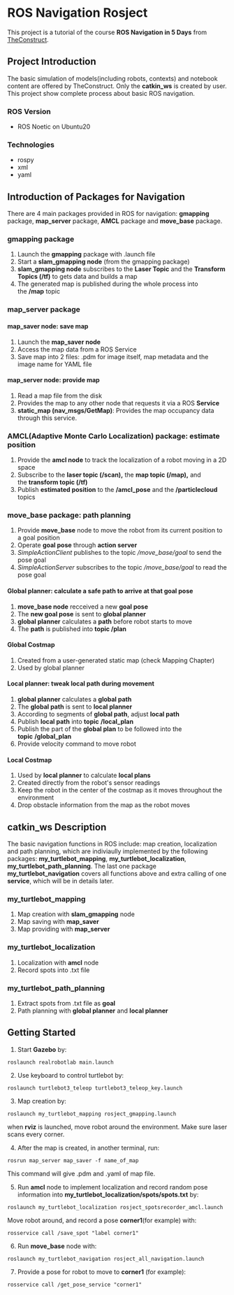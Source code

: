 # ROS Navigation Rosject

This project is a tutorial of the course **ROS Navigation in 5 Days** from [TheConstruct](https://app.theconstructsim.com/).

## Project Introduction
The basic simulation of models(including robots, contexts) and notebook content are offered by TheConstruct. Only the **catkin_ws** is created by user. This project show complete process about basic ROS navigation.

### ROS Version
* ROS Noetic on Ubuntu20

### Technologies
* rospy
* xml
* yaml

## Introduction of Packages for Navigation
There are 4 main packages provided in ROS for navigation: **gmapping** package, **map_server** package, **AMCL** package and **move_base** package.

### gmapping package

1. Launch the **gmapping** package with .launch file
2. Start a **slam_gmapping node** (from the gmapping package)
3. **slam_gmapping node** subscribes to the **Laser Topic** and the **Transform Topics (/tf)** to gets data and builds a map
4. The generated map is published during the whole process into the **/map** topic

### map_server package

#### map_saver node: save map

1. Launch the **map_saver node**
2. Access the map data from a ROS Service
3. Save map into 2 files: .pdm for image itself, map metadata and the image name for YAML file

#### map_server node: provide map

1. Read a map file from the disk
2. Provides the map to any other node that requests it via a ROS **Service**
3. **static_map (nav_msgs/GetMap)**: Provides the map occupancy data through this service.

### AMCL(Adaptive Monte Carlo Localization) package: estimate position

1. Provide the **amcl node** to track the localization of a robot moving in a 2D space
2. Subscribe to the **laser topic (/scan),** the **map topic (/map),** and the **transform topic (/tf)**
3. Publish **estimated position** to the **/amcl_pose** and the **/particlecloud** topics

### move_base package: path planning

1. Provide **move_base** node to move the robot from its current position to a goal position
2. Operate **goal pose** through **action server**
3. *SimpleActionClient* publishes to the topic */move_base/goal* to send the pose goal
4. *SimpleActionServer* subscribes to the topic */move_base/goal* to read the pose goal

#### Global planner: calculate a safe path to arrive at that goal pose

1. **move_base node** recceived a new **goal pose**
2. The **new goal pose** is sent to **global planner**
3. **global planner** calculates a **path** before robot starts to move
4. The **path** is published into **topic /plan**

#### Global Costmap

1. Created from a user-generated static map (check Mapping Chapter)
2. Used by global planner

#### Local planner: tweak local path during movement

1. **global planner** calculates a **global path**
2. The **global path** is sent to **local planner**
3. According to segments of **global path**, adjust **local path**
4. Publish **local path** into **topic** **/local_plan**
5. Publish the part of the **global plan** to be followed into the **topic** **/global_plan**
6. Provide velocity command to move robot

#### Local Costmap

1. Used by **local planner** to calculate **local plans**
2. Created directly from the robot's sensor readings
3. Keep the robot in the center of the costmap as it moves throughout the environment
4. Drop obstacle information from the map as the robot moves

## catkin_ws Description
The basic navigation functions in ROS include: map creation, localization and path planning, which are indiviaully implemented by the following packages: **my_turtlebot_mapping**, **my_turtlebot_localization**, **my_turtlebot_path_planning**. The last one package **my_turtlebot_navigation** covers all functions above and extra calling of one **service**, which will be in details later.

### my_turtlebot_mapping

1. Map creation with **slam_gmapping** node
2. Map saving with **map_saver**
3. Map providing with **map_server**

### my_turtlebot_localization

1. Localization with **amcl** node
2. Record spots into .txt file

### my_turtlebot_path_planning

1. Extract spots from .txt file as **goal**
2. Path planning with **global planner** and **local planner**

## Getting Started

1. Start **Gazebo** by:
```
roslaunch realrobotlab main.launch
```

2. Use keyboard to control turtlebot by:
```
roslaunch turtlebot3_teleop turtlebot3_teleop_key.launch
```

3. Map creation by:
```
roslaunch my_turtlebot_mapping rosject_gmapping.launch
```
when **rviz** is launched, move robot around the environment. Make sure laser scans every corner.

4. After the map is created, in another terminal, run:
```
rosrun map_server map_saver -f name_of_map
```
This command will give .pdm and .yaml of map file.

5. Run **amcl** node to implement localization and record random pose information into **my_turtlebot_localization/spots/spots.txt** by:
```
roslaunch my_turtlebot_localization rosject_spotsrecorder_amcl.launch
```
Move robot around, and record a pose **corner1**(for example) with:
```
rosservice call /save_spot "label corner1"
```

6. Run **move_base** node with:
```
roslaunch my_turtlebot_navigation rosject_all_navigation.launch
```

7. Provide a pose for robot to move to **corner1** (for example):
```
rosservice call /get_pose_service "corner1" 
```

